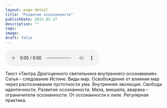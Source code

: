 ```yaml
---
layout: page-detail
title: "Развитие осознанности"
publishDate: 2015.05.27
description: ""
tags:
image:
draft: false
---
```


<audio title="2015.05.27 - Развитие осознанности.mp3" src="/upload/iblock/f9f/f9f97f33a95001c296cd7f059cd8faf3.mp3" controls=""></audio>

 Текст «Тантра Драгоценного светильника внутреннего осознавания». Сатья – следование Истине. Виды мар. Освобождение от влияния мар через распознавание пустотности ума. Внутренняя эволюция. Свобода идентичности. Развитие осознанности. Мала, викшепа, аварана – ограничители осознанности. От осознанности к лиле. Регулярная практика. 

  
